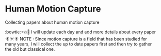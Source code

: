 # Human Motion Capture
Collecting papers about human motion capture

:bowtie::star::fire::muscle: I will update each day and add more details about every paper :sunny::sunny::sunny:
NOTE : Since motion capture is a field that has been studied for many years, I will collect the up to date papers first and then try to gather the old but classical one.
